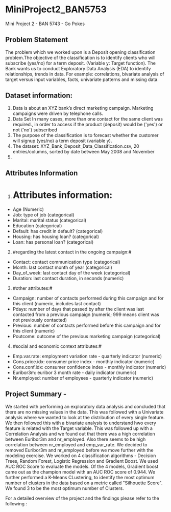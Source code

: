 # MiniProject2_BAN5753
Mini Project 2 - BAN 5743 - Go Pokes

## Problem Statement
The problem which we worked upon is a Deposit opening classification problem.The objective of the classification is to identify clients who will 
subscribe (yes/no) for a term deposit. (Variable y: Target function). The Bank wants us to conduct Exploratory Data Analysis (EDA) to 
identify relationships, trends in data. For example: correlations, bivariate analysis of target versus input variables, facts, univariate 
patterns and missing data.

## Dataset information:
1. Data is about an XYZ bank’s direct marketing campaign. Marketing 
campaigns were driven by telephone calls.
2. Data Set In many cases, more than one contact for the same client 
was required., in order to access if the product (deposit) would be 
('yes') or not ('no') subscribed
3. The purpose of the classification is to forecast whether the customer 
will signup (yes/no) a term deposit (variable y).
4. The dataset: XYZ_Bank_Deposit_Data_Classification.csv, 20 
entries/columns, sorted by date between May 2008 and November 
2010.

## Attributes Information 
1. # Attributes information:
- Age (Numeric)
- Job: type of job (categorical)
- Marital: marital status (categorical)
- Education (categorical)
- Default: has credit in default? (categorical)
- Housing: has housing loan? (categorical)
- Loan: has personal loan? (categorical)
2. #regarding the latest contact in the ongoing campaign:#
- Contact: contact communication type (categorical)
- Month: last contact month of year (categorical)
- Day_of_week: last contact day of the week (categorical)
- Duration: last contact duration, in seconds (numeric)
3. #other attributes:#
- Campaign: number of contacts performed during this campaign and for this 
client (numeric, includes last contact)
- Pdays: number of days that passed by after the client was last contacted from a 
previous campaign (numeric; 999 means client was not previously contacted)
- Previous: number of contacts performed before this campaign and for this client 
(numeric)
- Poutcome: outcome of the previous marketing campaign (categorical)
4. #social and economic context attributes:#
- Emp.var.rate: employment variation rate - quarterly indicator (numeric)
- Cons.price.idx: consumer price index - monthly indicator (numeric) 
- Cons.conf.idx: consumer confidence index - monthly indicator (numeric) 
- Euribor3m: euribor 3 month rate - daily indicator (numeric)
- Nr.employed: number of employees - quarterly indicator (numeric)

## Project Summary -
We started with performing an exploratory data analysis and concluded that there are no missing values in the data. This was followed with a Univariate analysis where we wanted to look at the distribution of every single feature. We then followed this with a bivariate analysis to understand hwo every feature is related with the Target variable. This was followed up with a Correlation Analysis and we found out that there was a high correlation between Euribor3m and nr_employed. Also there seems to be high correlation between nr_employed and emp_var_rate. We decided to removed Euribor3m and nr_employed before we move further with the modeling exercise. 
We worked on 4 classification algorithms - Decision Trees, Random Forest, Logistic Regression and Gradient Boost. We used AUC ROC Score to evaluate the models. Of the 4 models, Gradient boost came out as the champion model with an AUC ROC score of 0.944. We further performed a K-Means CLustering, to identify the most optimum number of clusters in the data based on a metric called "Silhouette Score". We found 3 to be the most optimum number of Clusters. 

For a detailed overview of the project and the findings please refer to the following : 
